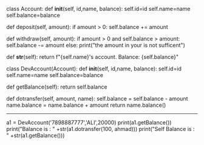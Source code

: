 class Account:
   def __init__(self, id,name, balance):
        self.id=id
        self.name=name
        self.balance=balance
        

   def deposit(self, amount):
      if amount > 0:
             self.balance += amount

   def withdraw(self, amount):
      if amount > 0 and self.balance > amount:
            self.balance -= amount
      else:
            print("the amount in your is not sufficent")

   def __str__(self):
        return f"{self.name}'s account. Balance: {self.balance}"


class DevAccount(Account):
  def __init__(self, id,name, balance):
        self.id=id
        self.name=name
        self.balance=balance
     
  def getBalance(self):
        return self.balance

  def dotransfer(self, amount, name):
        self.balance = self.balance - amount
        name.balance = name.balance + amount 
        return name.balance()

--------------------------------

a1 = DevAccount('7898887777','ALI',20000)
print(a1.getBalance())
print("Balance is : " +str(a1.dotransfer(100, ahmad)))
print("Self Balance is : " +str(a1.getBalance()))
